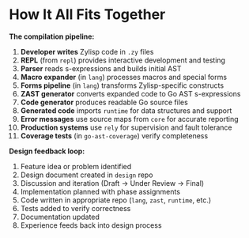 # How It All Fits Together

**The compilation pipeline:**

1. **Developer writes** Zylisp code in `.zy` files
2. **REPL** (from `repl`) provides interactive development and testing
3. **Parser** reads s-expressions and builds initial AST
4. **Macro expander** (in `lang`) processes macros and special forms
5. **Forms pipeline** (in `lang`) transforms Zylisp-specific constructs
6. **ZAST generator** converts expanded code to Go AST s-expressions
7. **Code generator** produces readable Go source files
8. **Generated code** imports `runtime` for data structures and support
9. **Error messages** use source maps from `core` for accurate reporting
10. **Production systems** use `rely` for supervision and fault tolerance
11. **Coverage tests** (in `go-ast-coverage`) verify completeness

**Design feedback loop:**

1. Feature idea or problem identified
2. Design document created in `design` repo
3. Discussion and iteration (Draft → Under Review → Final)
4. Implementation planned with phase assignments
5. Code written in appropriate repo (`lang`, `zast`, `runtime`, etc.)
6. Tests added to verify correctness
7. Documentation updated
8. Experience feeds back into design process
